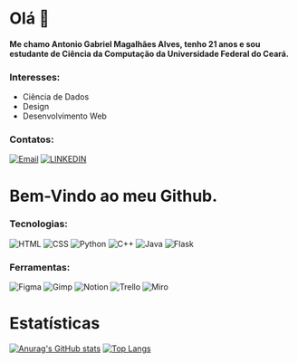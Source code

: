 # Olá 👋
#### Me chamo **Antonio Gabriel Magalhães Alves**, tenho 21 anos e sou estudante de Ciência da Computação da Universidade Federal do Ceará.

### **Interesses**:
* Ciência de Dados
* Design
* Desenvolvimento Web


### **Contatos**:
[ ![Email](https://img.shields.io/badge/Gmail-D14836?style=for-the-badge&logo=gmail&logoColor=white)](magalhaes@alu.ufc.br)
[![LINKEDIN](https://img.shields.io/badge/LinkedIn-0077B5?style=for-the-badge&logo=linkedin&logoColor=white)](https://www.linkedin.com/in/gabriel-magalhaes-b84271166)

# Bem-Vindo ao meu Github.


### **Tecnologias**:
          
![HTML](https://img.shields.io/badge/HTML5-E34F26?style=for-the-badge&logo=html5&logoColor=white)
![CSS](https://img.shields.io/badge/CSS3-1572B6?style=for-the-badge&logo=css3&logoColor=white)
![Python](https://img.shields.io/badge/Python-3776AB?style=for-the-badge&logo=python&logoColor=white)
![C++](https://img.shields.io/badge/C%2B%2B-00599C?style=for-the-badge&logo=c%2B%2B&logoColor=white)
![Java](https://img.shields.io/badge/Java-ED8B00?style=for-the-badge&logo=openjdk&logoColor=white)
![Flask](https://img.shields.io/badge/Flask-000000?style=for-the-badge&logo=flask&logoColor=white)


### **Ferramentas**:
![Figma](https://img.shields.io/badge/Figma-F24E1E?style=for-the-badge&logo=figma&logoColor=white)
![Gimp](https://img.shields.io/badge/gimp-5C5543?style=for-the-badge&logo=gimp&logoColor=white)
![Notion](https://img.shields.io/badge/Notion-000000?style=for-the-badge&logo=notion&logoColor=white)
![Trello](https://img.shields.io/badge/Trello-0052CC?style=for-the-badge&logo=trello&logoColor=white)
![Miro](https://img.shields.io/badge/Miro-050038?style=for-the-badge&logo=Miro&logoColor=white)


# Estatísticas
[![Anurag's GitHub stats](https://github-readme-stats.vercel.app/api?username=Magalhaes-Alves&count_private=true&theme=dracula)](https://github.com/anuraghazra/github-readme-stats)
[![Top Langs](https://github-readme-stats.vercel.app/api/top-langs/?username=Magalhaes-Alves&layout=compact&theme=dracula)](https://github.com/anuraghazra/github-readme-stats)